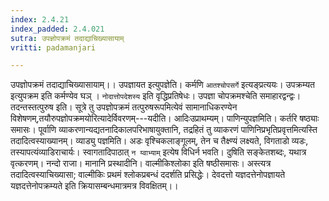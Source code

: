 ```yaml
---
index: 2.4.21
index_padded: 2.4.021
sutra: उपज्ञोपक्रमं तदाद्याचिख्यासायाम्
vritti: padamanjari

---
```

उपज्ञोपक्रमं तदाद्याचिख्यासायाम्।। उपज्ञायत इत्युपज्ञेति। कर्मणि `आतश्चोपसर्गे` इत्यङ्प्रत्ययः। उपक्रम्यत इत्युपक्रम इति कर्मण्येव घञ् । `नोदात्तोपदेशस्य` इति वृद्धिप्रतिषेधः। उपज्ञा चोपक्रमश्चेति समाहारद्वन्द्वः। तदन्तस्तत्पुरुष इति। सूत्रे तु उपज्ञोपक्रमं तत्पुरुषरूपमित्येवं सामानाधिकरण्येन विशेषणम्,तयौरुपज्ञोपक्रमयोरित्यादेर्विवरणम्---यदीति। आदिःउप्राथम्यम्। पाणिन्युपज्ञमिति। कर्तरि षष्ठ्याः समासः। पूर्वाणि व्याकरणान्यद्यतनादिकालपरिभाषायुक्तानि, तद्रहितं तु व्याकरणं पाणिनिप्रभृतिप्रवृत्तमित्यस्ति तदादित्वस्याख्यानम्। व्याड्यु पज्ञमिति। अडः वृश्चिकलाङ्गूलम्, तेन च तैक्ष्ण्यं लक्ष्यते, विगताडो व्यडः, तस्यापत्यंव्याडिराचार्यः। स्वागतादिपाठात् `न य्वाभ्याम्` इत्येष विधिर्न भवति। दुषिति सङ्केतशब्दः, यथात्र वृत्करणम्। नन्दो राजा। मानानि प्रस्थादीनि। वाल्मीकिश्लोका इति षष्ठीसमासः। अस्त्यत्र तदादित्वस्याचिख्यासा; वाल्मीकिः प्रथमं श्लोकप्रबन्धं ददर्शति प्रसिद्धेः। देवदत्तो यज्ञदत्तेनोपज्ञायते यज्ञदत्तेनोपक्रम्यते इति क्रियासम्बन्धमात्रमत्र विवक्षितम्।।